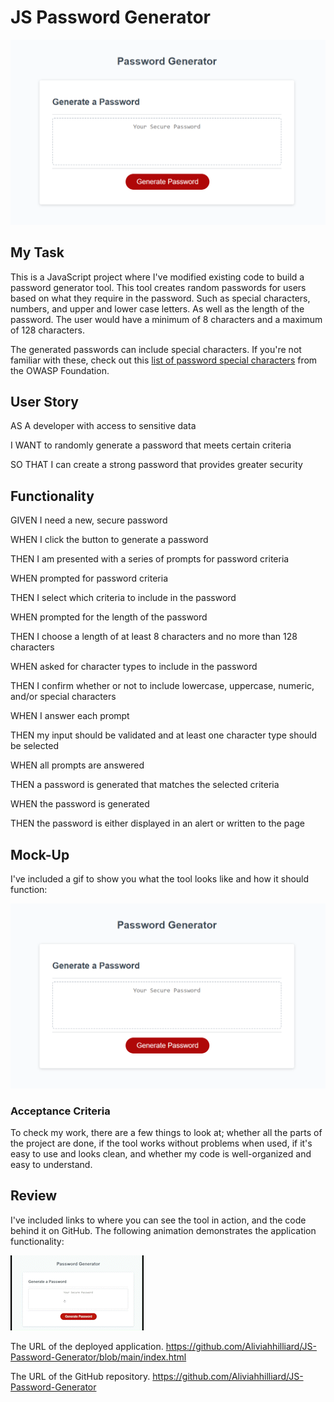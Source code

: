 # JS Password Generator

![screenshot](Assets/images/Passwordgeneratordemo.png)

## My Task

This is a JavaScript project where I've modified existing code to build a
password generator tool. This tool creates random passwords for users based on what they require
in the password. Such as special characters, numbers, and upper and lower case letters. As well as
the length of the password. The user would have a minimum of 8 characters and a maximum of 128 characters.

The generated passwords can include special characters. If you're not familiar with
these, check out this
[list of password special characters](https://www.owasp.org/index.php/Password_special_characters)
from the OWASP Foundation.

## User Story

AS A developer with access to sensitive data

I WANT to randomly generate a password that meets certain criteria

SO THAT I can create a strong password that provides greater security

## Functionality

GIVEN I need a new, secure password

WHEN I click the button to generate a password

THEN I am presented with a series of prompts for password criteria

WHEN prompted for password criteria

THEN I select which criteria to include in the password

WHEN prompted for the length of the password

THEN I choose a length of at least 8 characters and no more than 128 characters

WHEN asked for character types to include in the password

THEN I confirm whether or not to include lowercase, uppercase, numeric, and/or special
characters

WHEN I answer each prompt

THEN my input should be validated and at least one character type should be selected

WHEN all prompts are answered

THEN a password is generated that matches the selected criteria

WHEN the password is generated

THEN the password is either displayed in an alert or written to the page

## Mock-Up

I've included a gif to show you what the tool looks like and how it should function:

![The Password Generator application displays a red button to "Generate Password".](https://github.com/Aliviahhilliard/JS-Password-Generator/blob/main/Assets/images/Passwordgeneratordemo.png)

### Acceptance Criteria

To check my work, there are a few things to look at; whether all the parts of the project
are done, if the tool works without problems when used, if it's easy to use and looks clean,
and whether my code is well-organized and easy to understand.

## Review

I've included links to where you can see the tool in action, and the code behind it on GitHub.
The following animation demonstrates the application functionality:

![A user clicks on the red generate password button to then be prompted choices for the password which is then generated.](https://github.com/Aliviahhilliard/JS-Password-Generator/blob/main/Assets/images/PasswordGenerator_AdobeExpress.gif)

The URL of the deployed application. <https://github.com/Aliviahhilliard/JS-Password-Generator/blob/main/index.html>

The URL of the GitHub repository. <https://github.com/Aliviahhilliard/JS-Password-Generator>

